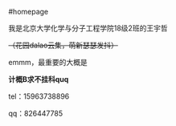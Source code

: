#homepage

我是北京大学化学与分子工程学院18级2班的王宇哲 

~~（花园dalao云集，萌新瑟瑟发抖）~~

emmm，最重要的大概是

**计概B求不挂科quq**

tel：15963738896

qq：826447785





